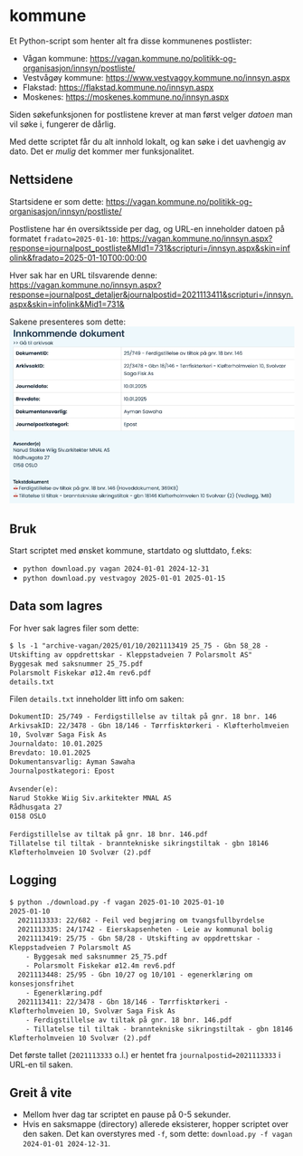 # kommune

Et Python-script som henter alt fra disse kommunenes postlister:
* Vågan kommune: https://vagan.kommune.no/politikk-og-organisasjon/innsyn/postliste/
* Vestvågøy kommune: https://www.vestvagoy.kommune.no/innsyn.aspx
* Flakstad: https://flakstad.kommune.no/innsyn.aspx
* Moskenes: https://moskenes.kommune.no/innsyn.aspx

Siden søkefunksjonen for postlistene krever at man først velger _datoen_ man vil søke i, fungerer de dårlig.

Med dette scriptet får du alt innhold lokalt, og kan søke i det uavhengig av dato.
Det er _mulig_ det kommer mer funksjonalitet.

## Nettsidene

Startsidene er som dette: https://vagan.kommune.no/politikk-og-organisasjon/innsyn/postliste/

Postlistene har én oversiktsside per dag, og URL-en inneholder datoen på formatet `fradato=2025-01-10`:
https://vagan.kommune.no/innsyn.aspx?response=journalpost_postliste&MId1=731&scripturi=/innsyn.aspx&skin=infolink&fradato=2025-01-10T00:00:00

Hver sak har en URL tilsvarende denne:
https://vagan.kommune.no/innsyn.aspx?response=journalpost_detaljer&journalpostid=2021113411&scripturi=/innsyn.aspx&skin=infolink&Mid1=731&

Sakene presenteres som dette:
![Eksempel på sak](kommune.png)

## Bruk

Start scriptet med ønsket kommune, startdato og sluttdato, f.eks:
* `python download.py vagan 2024-01-01 2024-12-31` 
* `python download.py vestvagoy 2025-01-01 2025-01-15`

## Data som lagres

For hver sak lagres filer som dette:
```
$ ls -1 "archive-vagan/2025/01/10/2021113419 25_75 - Gbn 58_28 - Utskifting av oppdrettskar - Kleppstadveien 7 Polarsmolt AS"
Byggesak med saksnummer 25_75.pdf
Polarsmolt Fiskekar ø12.4m rev6.pdf
details.txt
```

Filen `details.txt` inneholder litt info om saken:
```
DokumentID: 25/749 - Ferdigstillelse av tiltak på gnr. 18 bnr. 146
ArkivsakID: 22/3478 - Gbn 18/146 - Tørrfisktørkeri - Kløfterholmveien 10, Svolvær Saga Fisk As
Journaldato: 10.01.2025
Brevdato: 10.01.2025
Dokumentansvarlig: Ayman Sawaha
Journalpostkategori: Epost

Avsender(e):
Narud Stokke Wiig Siv.arkitekter MNAL AS
Rådhusgata 27
0158 OSLO

Ferdigstillelse av tiltak på gnr. 18 bnr. 146.pdf
Tillatelse til tiltak - branntekniske sikringstiltak - gbn 18146 Kløfterholmveien 10 Svolvær (2).pdf
```

## Logging

```
$ python ./download.py -f vagan 2025-01-10 2025-01-10
2025-01-10
  2021113333: 22/682 - Feil ved begjæring om tvangsfullbyrdelse
  2021113335: 24/1742 - Eierskapsenheten - Leie av kommunal bolig
  2021113419: 25/75 - Gbn 58/28 - Utskifting av oppdrettskar - Kleppstadveien 7 Polarsmolt AS
    - Byggesak med saksnummer 25_75.pdf
    - Polarsmolt Fiskekar ø12.4m rev6.pdf
  2021113448: 25/95 - Gbn 10/27 og 10/101 - egenerklæring om konsesjonsfrihet
    - Egenerklæring.pdf
  2021113411: 22/3478 - Gbn 18/146 - Tørrfisktørkeri - Kløfterholmveien 10, Svolvær Saga Fisk As
    - Ferdigstillelse av tiltak på gnr. 18 bnr. 146.pdf
    - Tillatelse til tiltak - branntekniske sikringstiltak - gbn 18146 Kløfterholmveien 10 Svolvær (2).pdf
```    

Det første tallet (`2021113333` o.l.) er hentet fra `journalpostid=2021113333` i URL-en til saken.

## Greit å vite

* Mellom hver dag tar scriptet en pause på 0-5 sekunder.
* Hvis en saksmappe (directory) allerede eksisterer, hopper scriptet over den saken.
  Det kan overstyres med `-f`, som dette: `download.py -f vagan 2024-01-01 2024-12-31`.


